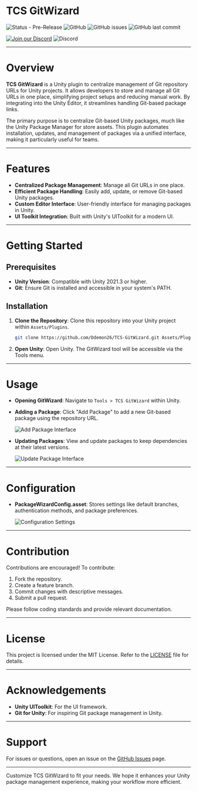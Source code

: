 # TCS GitWizard

![Status - Pre-Release](https://img.shields.io/badge/Status-Pre--Release-FFFF00) ![GitHub](https://img.shields.io/github/license/Ddemon26/TCS-GitWizard) ![GitHub issues](https://img.shields.io/github/issues/Ddemon26/TCS-GitWizard) ![GitHub last commit](https://img.shields.io/github/last-commit/Ddemon26/TCS-GitWizard)

[![Join our Discord](https://img.shields.io/badge/Discord-Join%20Us-7289DA?logo=discord&logoColor=white)](https://discord.gg/knwtcq3N2a) ![Discord](https://img.shields.io/discord/1047781241010794506)

---

# Overview

**TCS GitWizard** is a Unity plugin to centralize management of Git repository URLs for Unity projects. It allows developers to store and manage all Git URLs in one place, simplifying project setups and reducing manual work. By integrating into the Unity Editor, it streamlines handling Git-based package links.

The primary purpose is to centralize Git-based Unity packages, much like the Unity Package Manager for store assets. This plugin automates installation, updates, and management of packages via a unified interface, making it particularly useful for teams.

---

# Features

- **Centralized Package Management**: Manage all Git URLs in one place.
- **Efficient Package Handling**: Easily add, update, or remove Git-based Unity packages.
- **Custom Editor Interface**: User-friendly interface for managing packages in Unity.
- **UI Toolkit Integration**: Built with Unity's UIToolkit for a modern UI.

---

# Getting Started

## Prerequisites

- **Unity Version**: Compatible with Unity 2021.3 or higher.
- **Git**: Ensure Git is installed and accessible in your system's PATH.

## Installation

1. **Clone the Repository**: Clone this repository into your Unity project within `Assets/Plugins`.

   ```bash
   git clone https://github.com/Ddemon26/TCS-GitWizard.git Assets/Plugins/TCS-GitWizard
   ```

2. **Open Unity**: Open Unity. The GitWizard tool will be accessible via the Tools menu.

---

# Usage

- **Opening GitWizard**: Navigate to `Tools > TCS GitWizard` within Unity.
- **Adding a Package**: Click "Add Package" to add a new Git-based package using the repository URL.

  ![Add Package Interface](https://cdn.discordapp.com/attachments/1294049442248523877/1294541686323810367/image.png?ex=670b6365&is=670a11e5&hm=ac52f8267d3cc5fc1f475f4f0a3f5fabc7b05a65cba8ae868bca0b105e656c8e& "Add Package Interface")

- **Updating Packages**: View and update packages to keep dependencies at their latest versions.

  ![Update Package Interface](https://cdn.discordapp.com/attachments/1294216396770906154/1294555490113687615/image.png?ex=670b7040&is=670a1ec0&hm=c3108c065a4f0ba70d5c387378db6469d551340892aeec0bb78101a0d366068f& "Update Package Interface")

---

# Configuration

- **PackageWizardConfig.asset**: Stores settings like default branches, authentication methods, and package preferences.

  ![Configuration Settings](path/to/configuration_settings.png)

---

# Contribution

Contributions are encouraged! To contribute:

1. Fork the repository.
2. Create a feature branch.
3. Commit changes with descriptive messages.
4. Submit a pull request.

Please follow coding standards and provide relevant documentation.

---

# License

This project is licensed under the MIT License. Refer to the [LICENSE](LICENSE) file for details.

---

# Acknowledgements

- **Unity UIToolkit**: For the UI framework.
- **Git for Unity**: For inspiring Git package management in Unity.

---

# Support

For issues or questions, open an issue on the [GitHub Issues](https://github.com/Ddemon26/TCS-GitWizard/issues) page.

---

Customize TCS GitWizard to fit your needs. We hope it enhances your Unity package management experience, making your workflow more efficient.

